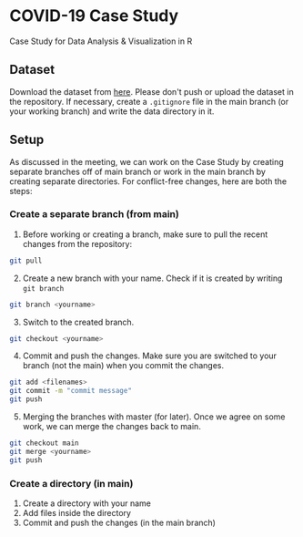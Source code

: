 # COVID-19 Case Study
Case Study for Data Analysis &amp; Visualization in R

## Dataset
Download the dataset from [here](https://www.kaggle.com/kimjihoo/coronavirusdataset). Please don't push or upload the dataset in the repository. If necessary, create a `.gitignore` file in the main branch (or your working branch) and write the data directory in it.    

## Setup
As discussed in the meeting, we can work on the Case Study by creating separate branches off of main branch or work in the main branch by creating separate directories. For conflict-free changes, here are both the steps:

### Create a separate branch (from main)
1. Before working or creating a branch, make sure to pull the recent changes from the repository:
```bash
git pull
```
2. Create a new branch with your name. Check if it is created by writing `git branch`
```bash
git branch <yourname>
```
3. Switch to the created branch.
```bash
git checkout <yourname>
```
4. Commit and push the changes. Make sure you are switched to your branch (not the main) when you commit the changes.
```bash
git add <filenames>
git commit -m "commit message"
git push
```
5. Merging the branches with master (for later). Once we agree on some work, we can merge the changes back to main.
```bash
git checkout main
git merge <yourname>
git push
```

### Create a directory (in main)
1. Create a directory with your name
2. Add files inside the directory
3. Commit and push the changes (in the main branch)
